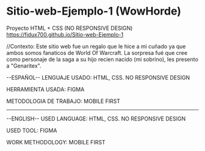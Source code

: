 # Sitio-web-Ejemplo-1 (WowHorde)
Proyecto HTML + CSS (NO RESPONSIVE DESIGN) 
https://fidux700.github.io/Sitio-web-Ejemplo-1

//Contexto: Este sitio web fue un regalo que le hice a mi cuñado ya que ambos somos fanaticos de World Of Warcraft. La sorpresa fué que cree como personaje de la saga
a su hijo recien nacido (mi sobrino), les presento a "Genaritex".

--ESPAÑOL--
LENGUAJE USADO: HTML, CSS. NO RESPONSIVE DESIGN

HERRAMIENTA USADA: FIGMA

METODOLOGIA DE TRABAJO: MOBILE FIRST


-----------------------------------------------------------------------------------------------


--ENGLISH--
USED LANGUAGE: HTML, CSS. NO RESPONSIVE DESIGN

USED TOOL: FIGMA

WORK METHODOLOGY: MOBILE FIRST

